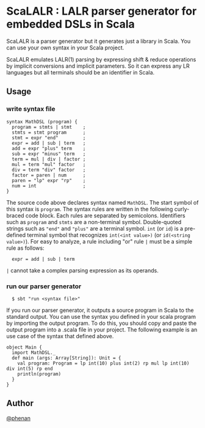 # ScaLALR : LALR parser generator for embedded DSLs in Scala

ScaLALR is a parser generator but it generates just a library in Scala.
You can use your own syntax in your Scala project.
 
ScaLALR emulates LALR(1) parsing by expressing shift & reduce operations by implicit conversions and implicit parameters.
So it can express any LR languages but all terminals should be an identifier in Scala.

## Usage

### write syntax file

```
syntax MathDSL (program) {
  program = stmts | stmt    ;
  stmts = stmt program      ;
  stmt = expr "end"         ;
  expr = add | sub | term   ;
  add = expr "plus" term    ;
  sub = expr "minus" term   ;
  term = mul | div | factor ;
  mul = term "mul" factor   ; 
  div = term "div" factor   ; 
  factor = paren | num      ; 
  paren = "lp" expr "rp"    ; 
  num = int                 ; 
}
```

The source code above declares syntax named `MathDSL`.
The start symbol of this syntax is `program`.
The syntax rules are written in the following curly-braced code block.
Each rules are separated by semicolons.
Identifiers such as `program` and `stmts` are a non-terminal symbol.
Double-quoted strings such as `"end"` and `"plus"` are a terminal symbol.
`int` (or `id`) is a pre-defined terminal symbol that recognizes `int(<int value>)` (or `id(<string value>)`).
For easy to analyze, a rule including "or" rule `|` must be a simple rule as follows:

```
  expr = add | sub | term
```

`|` cannot take a complex parsing expression as its operands.


### run our parser generator

```
  $ sbt "run <syntax file>"
```

If you run our parser generator, it outputs a source program in Scala to the standard output.
You can use the syntax you defined in your scala program by importing the output program.
To do this, you should copy and paste the output program into a .scala file in your project.
The following example is an use case of the syntax that defined above.

```
object Main {
  import MathDSL._
  def main (args: Array[String]): Unit = {
    val program: Program = lp int(10) plus int(2) rp mul lp int(10) div int(5) rp end
    println(program)
  }
}
```

## Author

[@phenan](https://twitter.com/phenan)
